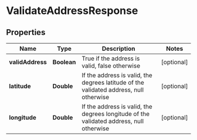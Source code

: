 
# ValidateAddressResponse

## Properties
Name | Type | Description | Notes
------------ | ------------- | ------------- | -------------
**validAddress** | **Boolean** | True if the address is valid, false otherwise |  [optional]
**latitude** | **Double** | If the address is valid, the degrees latitude of the validated address, null otherwise |  [optional]
**longitude** | **Double** | If the address is valid, the degrees longitude of the validated address, null otherwise |  [optional]



